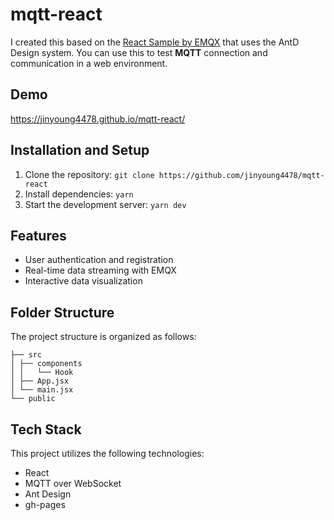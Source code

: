 # mqtt-react

I created this based on the [React Sample by EMQX](https://github.com/emqx/MQTT-Client-Examples) that uses the AntD Design system. You can use this to test **MQTT** connection and communication in a web environment.

## Demo

https://jinyoung4478.github.io/mqtt-react/

## Installation and Setup

1. Clone the repository: `git clone https://github.com/jinyoung4478/mqtt-react`
2. Install dependencies: `yarn`
3. Start the development server: `yarn dev`

## Features

-  User authentication and registration
-  Real-time data streaming with EMQX
-  Interactive data visualization

## Folder Structure

The project structure is organized as follows:

```
├── src
│ ├── components
│ │   └── Hook
│ ├── App.jsx
│ └── main.jsx
└── public
```

## Tech Stack

This project utilizes the following technologies:

-  React
-  MQTT over WebSocket
-  Ant Design
-  gh-pages
